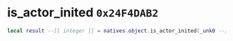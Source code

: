 # is_actor_inited `0x24F4DAB2`

```lua
local result --[[ integer ]] = natives.object.is_actor_inited(_unk0 --[[ integer ]])
```